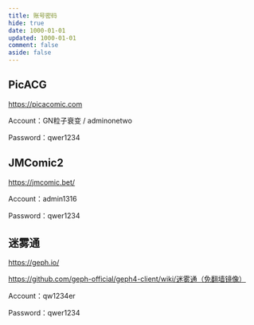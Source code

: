 ```yaml
---
title: 账号密码
hide: true
date: 1000-01-01
updated: 1000-01-01
comment: false
aside: false
---
```


## PicACG
https://picacomic.com

Account：GN粒子衰变 / adminonetwo

Password：qwer1234

## JMComic2
https://jmcomic.bet/

Account：admin1316

Password：qwer1234

## 迷雾通
https://geph.io/

<https://github.com/geph-official/geph4-client/wiki/迷雾通（免翻墙镜像）>

Account：qw1234er

Password：qwer1234
